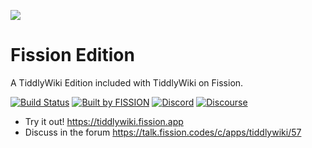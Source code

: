 ![](https://github.com/fission-suite/PROJECTNAME/raw/master/assets/logo.png?sanitize=true)

# Fission Edition

A TiddlyWiki Edition included with TiddlyWiki on Fission.

[![Build Status](https://travis-ci.org/fission-suite/PROJECTNAME.svg?branch=master)](https://travis-ci.org/fission-suite/PROJECTNAME)
[![Built by FISSION](https://img.shields.io/badge/⌘-Built_by_FISSION-purple.svg)](https://fission.codes)
[![Discord](https://img.shields.io/discord/478735028319158273.svg)](https://discord.gg/zAQBDEq)
[![Discourse](https://img.shields.io/discourse/https/talk.fission.codes/topics)](https://talk.fission.codes)

* Try it out! https://tiddlywiki.fission.app
* Discuss in the forum https://talk.fission.codes/c/apps/tiddlywiki/57
